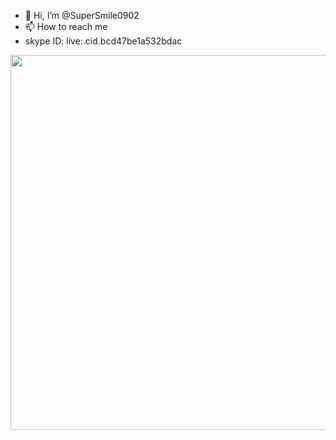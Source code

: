 - 👋 Hi, I’m @SuperSmile0902
- 📫 How to reach me
- skype ID: live:.cid.bcd47be1a532bdac

<p align="center">
  <img src="https://ds6br8f5qp1u2.cloudfront.net/blog/wp-content/uploads/2014/07/header-image.png?x32616" width="600px"/>
</p>



<!---
SuperSmile0902/SuperSmile0902 is a ✨ special ✨ repository because its `README.md` (this file) appears on your GitHub profile.
You can click the Preview link to take a look at your changes.
--->

